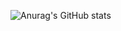 ![Anurag's GitHub stats](https://github-readme-stats.vercel.app/api?username=rapid-killer-9&show_icons=true&theme=radical)

